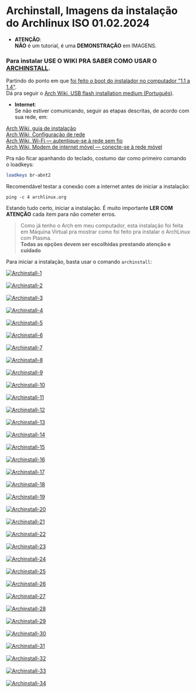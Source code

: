 # Archinstall, Imagens da instalação do Archlinux ISO 01.02.2024

- **ATENÇÃO**:  
**NÃO** é um tutorial, é uma **DEMONSTRAÇÃO** em IMAGENS.  
### Para instalar **USE O WIKI PRA SABER COMO USAR O [ARCHINSTALL](https://wiki.archlinux.org/title/Archinstall_(Portugu%C3%AAs))**.  
Partindo do ponto em que [foi feito o boot do instalador no computador "1.1 a 1.4"](https://wiki.archlinux.org/title/Installation_guide_(Portugu%C3%AAs)).  
Dá pra seguir o [Arch Wiki, USB flash installation medium (Português)](https://wiki.archlinux.org/title/USB_flash_installation_medium_(Portugu%C3%AAs)).  

- **Internet**:  
Se não estiver comunicando, seguir as etapas descritas, de acordo com sua rede, em:  

[Arch Wiki, guia de instalação](https://wiki.archlinux.org/title/Installation_guide_(Portugu%C3%AAs)#Conectar_%C3%A0_internet)  
[Arch Wiki, Configuração de rede](https://wiki.archlinux.org/title/Network_configuration_(Portugu%C3%AAs)#Endere%C3%A7o_IP_est%C3%A1tico)  
[Arch Wiki, Wi-Fi — autentique-se à rede sem fio](https://wiki.archlinux.org/title/Iwd_(Portugu%C3%AAs)#iwctl)  
[Arch Wiki, Modem de internet móvel — conecte-se à rede móvel](https://wiki.archlinux.org/title/Mobile_broadband_modem#ModemManager)  

Pra não ficar apanhando do teclado, costumo dar como primeiro comando o loadkeys:

```bash
loadkeys br-abnt2
```

Recomendável testar a conexão com a internet antes de iniciar a instalação:

```
ping -c 4 archlinux.org
```

Estando tudo certo, iniciar a instalação. É muito importante **LER COM ATENÇÃO** cada item para não cometer erros.  
>Como já tenho o Arch em meu computador, esta instalação foi feita em Máquina Virtual pra mostrar como foi feito pra instalar o ArchLinux com Plasma.  
**Todas as opções devem ser escolhidas prestando atenção e cuidado**  

Para iniciar a instalação, basta usar o comando `archinstall`:  

<a href="https://postimages.org/" target="_blank"><img src="https://i.postimg.cc/ZqsFBj7V/Archinstall-1.png" alt="Archinstall-1"/></a><br/><br/>
<a href="https://postimages.org/" target="_blank"><img src="https://i.postimg.cc/q7vxvWLN/Archinstall-2.png" alt="Archinstall-2"/></a><br/><br/>
<a href="https://postimages.org/" target="_blank"><img src="https://i.postimg.cc/85qRwcVv/Archinstall-3.png" alt="Archinstall-3"/></a><br/><br/>
<a href="https://postimages.org/" target="_blank"><img src="https://i.postimg.cc/brkQ5PzB/Archinstall-4.png" alt="Archinstall-4"/></a><br/><br/>
<a href="https://postimages.org/" target="_blank"><img src="https://i.postimg.cc/FRfbjcwm/Archinstall-5.png" alt="Archinstall-5"/></a><br/><br/>
<a href="https://postimg.cc/LhmZ0ZQJ" target="_blank"><img src="https://i.postimg.cc/KcMrjPnD/Archinstall-6.png" alt="Archinstall-6"/></a><br/><br/>
<a href="https://postimages.org/" target="_blank"><img src="https://i.postimg.cc/YqN6ftD4/Archinstall-7.png" alt="Archinstall-7"/></a><br/><br/>
<a href="https://postimg.cc/TK5yWj14" target="_blank"><img src="https://i.postimg.cc/sgw5qwrs/Archinstall-8.png" alt="Archinstall-8"/></a><br/><br/>
<a href="https://postimages.org/" target="_blank"><img src="https://i.postimg.cc/4NRv9YPk/Archinstall-9.png" alt="Archinstall-9"/></a><br/><br/>
<a href="https://postimg.cc/gwvngYvy" target="_blank"><img src="https://i.postimg.cc/Pq7YrJJ7/Archinstall-10.png" alt="Archinstall-10"/></a><br/><br/>
<a href="https://postimages.org/" target="_blank"><img src="https://i.postimg.cc/g2Yvg11g/Archinstall-11.png" alt="Archinstall-11"/></a><br/><br/>
<a href="https://postimages.org/" target="_blank"><img src="https://i.postimg.cc/KYjt2BGL/Archinstall-12.png" alt="Archinstall-12"/></a><br/><br/>
<a href="https://postimg.cc/fSbyWm15" target="_blank"><img src="https://i.postimg.cc/Rh7HRTdr/Archinstall-13.png" alt="Archinstall-13"/></a><br/><br/>
<a href="https://postimages.org/" target="_blank"><img src="https://i.postimg.cc/nzQ7sxQh/Archinstall-14.png" alt="Archinstall-14"/></a><br/><br/>
<a href="https://postimages.org/" target="_blank"><img src="https://i.postimg.cc/rsX4xHSC/Archinstall-15.png" alt="Archinstall-15"/></a><br/><br/>
<a href="https://postimg.cc/5j96mWjv" target="_blank"><img src="https://i.postimg.cc/gc88mYWM/Archinstall-16.png" alt="Archinstall-16"/></a><br/><br/>
<a href="https://postimg.cc/Xpmq3ZLc" target="_blank"><img src="https://i.postimg.cc/6p5vrnGS/Archinstall-17.png" alt="Archinstall-17"/></a><br/><br/>
<a href="https://postimages.org/" target="_blank"><img src="https://i.postimg.cc/VLwMN3sz/Archinstall-18.png" alt="Archinstall-18"/></a><br/><br/>
<a href="https://postimg.cc/Mcbpy9Sd" target="_blank"><img src="https://i.postimg.cc/mrK1Wn6f/Archinstall-19.png" alt="Archinstall-19"/></a><br/><br/>
<a href="https://postimages.org/" target="_blank"><img src="https://i.postimg.cc/NfxX2pLm/Archinstall-20.png" alt="Archinstall-20"/></a><br/><br/>
<a href="https://postimages.org/" target="_blank"><img src="https://i.postimg.cc/Jz6BP0Nh/Archinstall-21.png" alt="Archinstall-21"/></a><br/><br/>
<a href="https://postimages.org/" target="_blank"><img src="https://i.postimg.cc/Gp4TNRKx/Archinstall-22.png" alt="Archinstall-22"/></a><br/><br/>
<a href="https://postimages.org/" target="_blank"><img src="https://i.postimg.cc/fLXtzv63/Archinstall-23.png" alt="Archinstall-23"/></a><br/><br/>
<a href="https://postimages.org/" target="_blank"><img src="https://i.postimg.cc/cCSKrnSF/Archinstall-24.png" alt="Archinstall-24"/></a><br/><br/>
<a href="https://postimg.cc/8sCz6dnm" target="_blank"><img src="https://i.postimg.cc/4467jB6q/Archinstall-25.png" alt="Archinstall-25"/></a><br/><br/>
<a href="https://postimages.org/" target="_blank"><img src="https://i.postimg.cc/br9ZbwYp/Archinstall-26.png" alt="Archinstall-26"/></a><br/><br/>
<a href="https://postimages.org/" target="_blank"><img src="https://i.postimg.cc/CLwB0kJ1/Archinstall-27.png" alt="Archinstall-27"/></a><br/><br/>
<a href="https://postimages.org/" target="_blank"><img src="https://i.postimg.cc/rFgdwsY9/Archinstall-28.png" alt="Archinstall-28"/></a><br/><br/>
<a href="https://postimg.cc/McxWK1QR" target="_blank"><img src="https://i.postimg.cc/W4qt8np9/Archinstall-29.png" alt="Archinstall-29"/></a><br/><br/>
<a href="https://postimages.org/" target="_blank"><img src="https://i.postimg.cc/pLTmhvwM/Archinstall-30.png" alt="Archinstall-30"/></a><br/><br/>
<a href="https://postimages.org/" target="_blank"><img src="https://i.postimg.cc/dVxLGXFk/Archinstall-31.png" alt="Archinstall-31"/></a><br/><br/>
<a href="https://postimg.cc/VSRzS5qh" target="_blank"><img src="https://i.postimg.cc/mDxk5HtT/Archinstall-32.png" alt="Archinstall-32"/></a><br/><br/>
<a href="https://postimg.cc/Pp5T1hK5" target="_blank"><img src="https://i.postimg.cc/NM1FqjHm/Archinstall-33.png" alt="Archinstall-33"/></a><br/><br/>
<a href="https://postimg.cc/njSZk5wY" target="_blank"><img src="https://i.postimg.cc/hvcjSRLw/Archinstall-34.png" alt="Archinstall-34"/></a><br/><br/>

